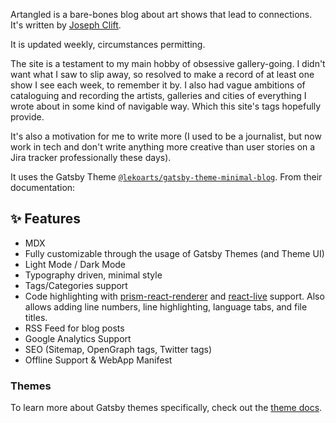 Artangled is a bare-bones blog about art shows that lead to connections. It's written by [Joseph Clift](https://josephclift.com).

It is updated weekly, circumstances permitting.

The site is a testament to my main hobby of obsessive gallery-going. I didn't want what I saw to slip away, so resolved to make a record of at least one show I see each week, to remember it by. I also had vague ambitions of cataloguing and recording the artists, galleries and cities of everything I wrote about in some kind of navigable way. Which this site's tags hopefully provide.

It's also a motivation for me to write more (I used to be a journalist, but now work in tech and don't write anything more creative than user stories on a Jira tracker professionally these days).

It uses the Gatsby Theme [`@lekoarts/gatsby-theme-minimal-blog`](https://github.com/LekoArts/gatsby-themes/tree/master/themes/gatsby-theme-minimal-blog). From their documentation:

## ✨ Features
- MDX
- Fully customizable through the usage of Gatsby Themes (and Theme UI)
- Light Mode / Dark Mode
- Typography driven, minimal style
- Tags/Categories support
- Code highlighting with [prism-react-renderer](https://github.com/FormidableLabs/prism-react-renderer) and [react-live](https://github.com/FormidableLabs/react-live) support. Also allows adding line numbers, line highlighting, language tabs, and file titles.
- RSS Feed for blog posts
- Google Analytics Support
- SEO (Sitemap, OpenGraph tags, Twitter tags)
- Offline Support & WebApp Manifest

### Themes

To learn more about Gatsby themes specifically, check out the [theme docs](https://www.gatsbyjs.org/docs/themes/).
